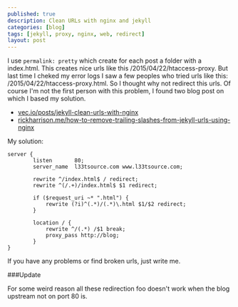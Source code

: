 ```yaml
---
published: true
description: Clean URLs with nginx and jekyll
categories: [blog]
tags: [jekyll, proxy, nginx, web, redirect]
layout: post
---
```


I use `permalink: pretty` which create for each post a folder with a index.html. 
This creates nice urls like this /2015/04/22/htaccess-proxy. But last time I cheked my
error logs I saw a few peoples who tried urls like this: /2015/04/22/htaccess-proxy.html.
So I thought why not redirect this urls. Of course I'm not the first person with this problem, 
I found two blog post on which I based my solution. 

- [vec.io/posts/jekyll-clean-urls-with-nginx][1]
- [rickharrison.me/how-to-remove-trailing-slashes-from-jekyll-urls-using-nginx][2]

My solution:

```
server {
        listen       80;
        server_name  l33tsource.com www.l33tsource.com;

        rewrite ^/index.html$ / redirect;
        rewrite ^(/.+)/index.html$ $1 redirect;
    
        if ($request_uri ~* ".html") {
            rewrite (?i)^(.*)/(.*)\.html $1/$2 redirect;
        }

        location / {
            rewrite ^/(.*) /$1 break;
            proxy_pass http://blog;
        }
}
```

If you have any problems or find broken urls, just write me. 

###Update

For some weird reason all these redirection foo doesn't work when the blog upstream not on port 80 is. 

  [1]: https://vec.io/posts/jekyll-clean-urls-with-nginx
  [2]: http://rickharrison.me/how-to-remove-trailing-slashes-from-jekyll-urls-using-nginx
